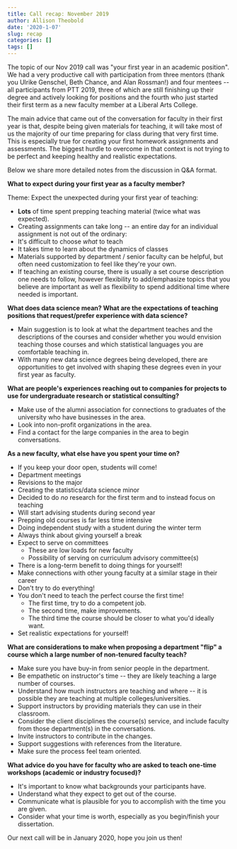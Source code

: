 ```yaml
---
title: Call recap: November 2019
author: Allison Theobold
date: '2020-1-07'
slug: recap
categories: []
tags: []
---
```


The topic of our Nov 2019 call was "your first year in an academic position". We had a very productive call with participation from three mentors (thank you Ulrike Genschel, Beth Chance, and Alan Rossman!) and four mentees -- all participants from PTT 2019, three of which are still finishing up their degree and actively looking for positions and the fourth who just started their first term as a new faculty member at a Liberal Arts College.

The main advice that came out of the conversation for faculty in their first year is that, despite being given materials for teaching, it will take most of us the majority of our time preparing for class during that very first time. This is especially true for creating your first homework assignments and assessments. The biggest hurdle to overcome in that context is not trying to be perfect and keeping healthy and realistic expectations.

Below we share more detailed notes from the discussion in Q&A format.

**What to expect during your first year as a faculty member?**

Theme: Expect the unexpected during your first year of teaching:

- __Lots__ of time spent prepping teaching material (twice what was expected).
- Creating assignments can take long -- an entire day for an individual assignment is not out of the ordinary:
- It's difficult to choose *what* to teach  
- It takes time to learn about the dynamics of classes 
-  Materials supported by department / senior faculty can be helpful, but often need customization to feel like they're your own.
- If teaching an existing course, there is usually a set course description one needs to follow, however flexibility to add/emphasize topics that you believe are important as well as flexibility to spend additional time where needed is important.
  
**What does data science mean? What are the expectations of teaching positions that request/prefer experience with data science?**

- Main suggestion is to look at what the department teaches and the descriptions of the courses and consider whether you would envision teaching those courses and which statistical languages you are comfortable teaching in.
- With many new data science degrees being developed, there are opportunities to get involved with shaping these degrees even in your first year as faculty.
  
**What are people's experiences reaching out to companies for projects to use for undergraduate research or statistical consulting?**

- Make use of the alumni association for connections to graduates of the university who have businesses in the area.
- Look into non-profit organizations in the area.
- Find a contact for the large companies in the area to begin conversations.

**As a new faculty, what else have you spent your time on?**

- If you keep your door open, students will come! 
- Department meetings 
- Revisions to the major 
- Creating the statistics/data science minor 
- Decided to do *no* research for the first term and to instead focus on teaching
- Will start advising students during second year
- Prepping old courses is far less time intensive 
- Doing independent study with a student during the winter term
- Always think about giving yourself a break
- Expect to serve on committees
  * These are low loads for new faculty
  * Possibility of serving on curriculum advisory committee(s)
- There is a long-term benefit to doing things for yourself! 
- Make connections with other young faculty at a similar stage in their career
- Don't try to do everything!
- You don't need to teach the perfect course the first time!
  * The first time, try to do a competent job. 
  * The second time, make improvements. 
  * The third time the course should be closer to what you'd ideally want. 
- Set realistic expectations for yourself!  

**What are considerations to make when proposing a department "flip" a course which a large number of non-tenured faculty teach?**

- Make sure you have buy-in from senior people in the department.
- Be empathetic on instructor's time -- they are likely teaching a large number of courses.
- Understand how much instructors are teaching and where -- it is possible they 
are teaching at multiple colleges/universities.
- Support instructors by providing materials they can use in their classroom.
- Consider the client disciplines the course(s) service, and include faculty 
from those department(s) in the conversations.
- Invite instructors to contribute in the changes.
- Support suggestions with references from the literature.
- Make sure the process feel team oriented.

**What advice do you have for faculty who are asked to teach one-time workshops (academic or industry focused)?**

- It's important to know what backgrounds your participants have.
- Understand what they expect to get out of the course.
- Communicate what is plausible for you to accomplish with the time you are given.
- Consider what your time is worth, especially as you begin/finish your dissertation.

Our next call will be in January 2020, hope you join us then!

